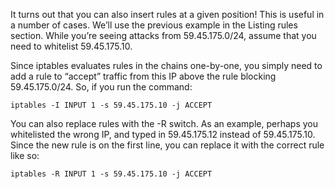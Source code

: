 It turns out that you can also insert rules at a given position! This is useful in a number of cases.
We’ll use the previous example in the Listing rules section. While you’re seeing attacks from 59.45.175.0/24, 
assume that you need to whitelist 59.45.175.10.

Since iptables evaluates rules in the chains one-by-one, you simply need to add a rule to “accept” traffic from this IP above the rule 
blocking 59.45.175.0/24. So, if you run the command:

```
iptables -I INPUT 1 -s 59.45.175.10 -j ACCEPT
```


You can also replace rules with the -R switch. As an example, perhaps you whitelisted the wrong IP, 
and typed in 59.45.175.12 instead of 59.45.175.10. Since the new rule is on the first line, you can replace it with the correct rule like so:

```
iptables -R INPUT 1 -s 59.45.175.10 -j ACCEPT
```





